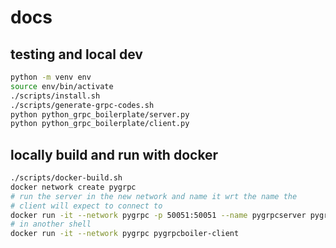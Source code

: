 # docs

## testing and local dev

```sh
python -m venv env
source env/bin/activate
./scripts/install.sh
./scripts/generate-grpc-codes.sh
python python_grpc_boilerplate/server.py
python python_grpc_boilerplate/client.py
```

## locally build and run with docker

```sh
./scripts/docker-build.sh
docker network create pygrpc
# run the server in the new network and name it wrt the name the
# client will expect to connect to
docker run -it --network pygrpc -p 50051:50051 --name pygrpcserver pygrpcboiler-server
# in another shell
docker run -it --network pygrpc pygrpcboiler-client
```
